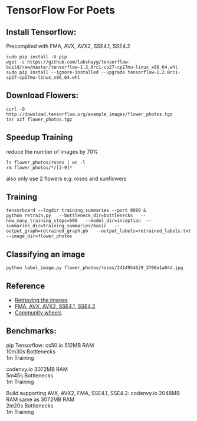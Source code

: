 # TensorFlow For Poets

## Install Tensorflow:
Precompiled with FMA, AVX, AVX2, SSE4.1, SSE4.2  

    sudo pip install -U pip  
    wget -c https://github.com/lakshayg/tensorflow-build/raw/master/tensorflow-1.2.0rc1-cp27-cp27mu-linux_x86_64.whl
    sudo pip install --ignore-installed --upgrade tensorflow-1.2.0rc1-cp27-cp27mu-linux_x86_64.whl

## Download Flowers:

    curl -O http://download.tensorflow.org/example_images/flower_photos.tgz
    tar xzf flower_photos.tgz

## Speedup Training 
reduce the number of images by 70%    

    ls flower_photos/roses | wc -l
    rm flower_photos/*/[3-9]*
also only use 2 flowers e.g. roses and sunflowers

## Training

    tensorboard --logdir training_summaries --port 8080 &
    python retrain.py   --bottleneck_dir=bottlenecks   --how_many_training_steps=500   --model_dir=inception  --summaries_dir=training_summaries/basic   --output_graph=retrained_graph.pb   --output_labels=retrained_labels.txt   --image_dir=flower_photos

## Classifying an image

    python label_image.py flower_photos/roses/2414954629_3708a1a04d.jpg 

## Reference

* [Retrieving the images](https://codelabs.developers.google.com/codelabs/tensorflow-for-poets/#3)  
* [FMA, AVX, AVX2, SSE4.1, SSE4.2](https://github.com/lakshayg/tensorflow-build)
* [Community wheels](https://github.com/yaroslavvb/tensorflow-community-wheels)

## Benchmarks:  
pip Tensorflow:
cs50.io     512MB RAM   
10m30s  Bottlenecks  
1m      Training    

codenvy.io  3072MB RAM  
5m45s   Bottlenecks  
1m      Training    

Build supporting AVX, AVX2, FMA, SSE4.1, SSE4.2:
codenvy.io  2048MB RAM  same as 3072MB RAM  
2m20s   Bottlenecks  
1m      Training 